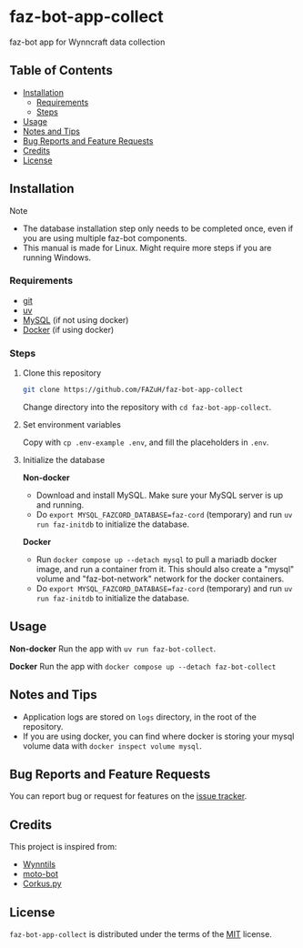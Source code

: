 # faz-bot-app-collect

faz-bot app for Wynncraft data collection

## Table of Contents

- [Installation](#installation)
    - [Requirements](#requirements)
    - [Steps](#steps)
- [Usage](#usage)
- [Notes and Tips](#notes-and-tips)
- [Bug Reports and Feature Requests](#bug-reports-and-feature-requests)
- [Credits](#credits)
- [License](#license)

## Installation

> [!NOTE]
> - The database installation step only needs to be completed once, even if you are using multiple faz-bot components.
> - This manual is made for Linux. Might require more steps if you are running Windows.

### Requirements

- [git](https://git-scm.com/downloads)
- [uv](https://docs.astral.sh/uv/getting-started/installation/#standalone-installer)
- [MySQL](https://dev.mysql.com/downloads/mysql/) (if not using docker)
- [Docker](https://www.docker.com/) (if using docker)

### Steps

1. Clone this repository
    
    ```sh
    git clone https://github.com/FAZuH/faz-bot-app-collect
    ```

    Change directory into the repository with `cd faz-bot-app-collect`.

2. Set environment variables

    Copy with `cp .env-example .env`, and fill the placeholders in `.env`.

3. Initialize the database
    
    **Non-docker**
   - Download and install MySQL. Make sure your MySQL server is up and running.
   - Do `export MYSQL_FAZCORD_DATABASE=faz-cord` (temporary) and run `uv run faz-initdb` to initialize the database.
   
    **Docker**
   - Run `docker compose up --detach mysql` to pull a mariadb docker image, and run a container from it. This should also create a "mysql" volume and "faz-bot-network" network for the docker containers.
   - Do `export MYSQL_FAZCORD_DATABASE=faz-cord` (temporary) and run `uv run faz-initdb` to initialize the database.

## Usage

**Non-docker** Run the app with `uv run faz-bot-collect`.

**Docker** Run the app with `docker compose up --detach faz-bot-collect`

## Notes and Tips

- Application logs are stored on `logs` directory, in the root of the repository.
- If you are using docker, you can find where docker is storing your mysql volume data with `docker inspect volume mysql`.

## Bug Reports and Feature Requests

You can report bug or request for features on the [issue tracker](https://github.com/FAZuH/faz-bot-app-collect/issues).

## Credits

This project is inspired from:

- [Wynntils](https://github.com/Wynntils/Wynntils)
- [moto-bot](https://github.com/motoki317/moto-bot)
- [Corkus.py](https://github.com/MrBartusek/corkus.py)

## License

`faz-bot-app-collect` is distributed under the terms of the [MIT](https://spdx.org/licenses/MIT.html) license.
